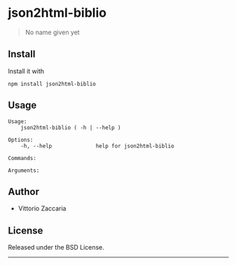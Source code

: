 # json2html-biblio
> No name given yet

## Install

Install it with

```
npm install json2html-biblio
```
## Usage

```
Usage:
    json2html-biblio ( -h | --help )

Options:
    -h, --help              help for json2html-biblio

Commands:

Arguments:

```

## Author

* Vittorio Zaccaria

## License
Released under the BSD License.

***


